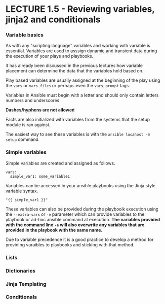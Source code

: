 # LECTURE 1.5 - Reviewing variables, jinja2 and conditionals

### Variable basics

As with any "scripting language" variables and working with variable is essential. Variables are used to asssign dynamic and transient data during the execution of your plays  and playbooks. 

It has already been discussed in the previous lectures how variable placement can determine the data that the variables hold based on.

Play based variables are usually assigned at the beginning of the play using the ```vars``` or ```vars_files``` or perhaps even the ```vars_prompt``` tags.

Variables in Ansible must begin with a letter and should only contain letters numbers and underscores. 

**Dashes/hyphens are not allowed**

Facts are also initialized with variables from the systems that the setup module is ran against.

The easiest way to see these variables is with the ```ansible locahost -m setup``` command.

### Simple variables

Simple variables are created and assigned as follows.

```
vars:
  simple_var1: some_variable1
```

Variables can be accessed in your ansible playbooks using the Jinja style variable syntax.

```"{{ simple_var1 }}"```

These variables can also be provided during the playbooik execution using the ```--extra-vars``` or ```-e``` parameter which can provide variables to the playbook or ad-hoc ansible command at execution. **The variables provided with the command line ```-e``` will also overwrite any variables that are provided in the playbook with the same name.**

Due to variable precedence it is a good practice to develop a method for providing varaibles to playbooks and sticking with that method.


### Lists

### Dictionaries

### Jinja Templating

### Conditionals
